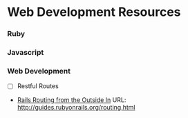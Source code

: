 Web Development Resources
=========================

### Ruby

### Javascript

### Web Development
- [ ] Restful Routes
- [Rails Routing from the Outside In](http://guides.rubyonrails.org/routing.html)  URL: http://guides.rubyonrails.org/routing.html
